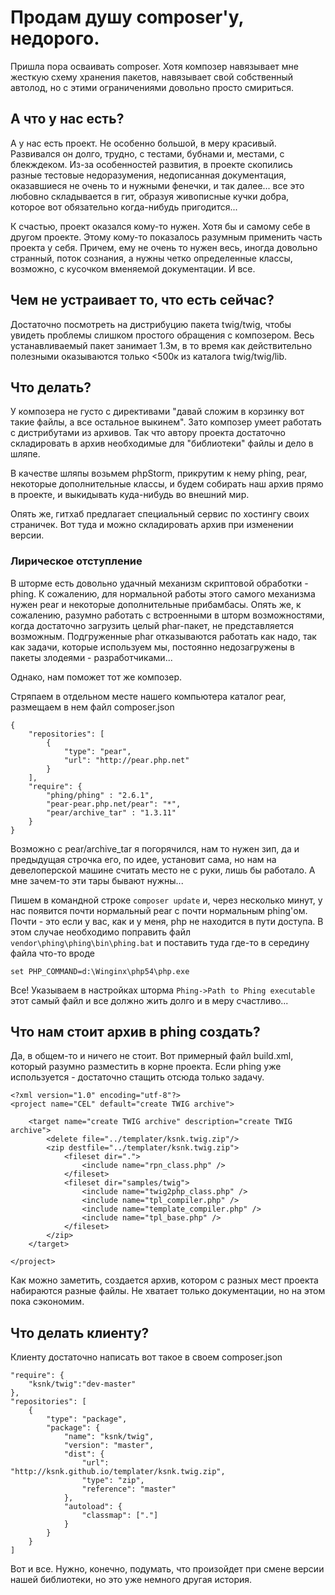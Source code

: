 # Продам душу composer'у, недорого.

Пришла пора осваивать composer. Хотя композер навязывает мне жесткую схему 
хранения пакетов, навязывает свой собственный автолод, но с этими ограничениями 
довольно просто смириться.

## А что у нас есть?

А у нас есть проект. Не особенно большой, в меру красивый. Развивался он долго, 
трудно, с тестами, бубнами и, местами, с блекждеком. Из-за особенностей развития,
в проекте скопились разные тестовые недоразумения, недописанная документация, 
оказавшиеся не очень то и нужными фенечки, и так далее... все это любовно 
складывается в гит, образуя живописные кучки добра, которое вот обязательно 
когда-нибудь пригодится...

К счастью, проект оказался кому-то нужен. Хотя бы и самому себе в другом проекте.
Этому кому-то показалось разумным применить часть проекта у себя. Причем, ему не 
очень то нужен весь, иногда довольно странный, поток сознания, а нужны четко 
определенные классы, возможно, с кусочком вменяемой документации. И все.

## Чем не устраивает то, что есть сейчас?

Достаточно посмотреть на дистрибуцию пакета twig/twig, чтобы увидеть проблемы 
слишком простого обращения с композером. Весь устанавливаемый пакет занимает 
1.3м, в то время как действительно полезными оказываются только <500к из каталога
twig/twig/lib.

## Что делать?

У композера не густо с директивами "давай сложим в корзинку вот такие файлы, 
а все остальное выкинем". Зато композер умеет работать с дистрибутами из 
архивов. Так что автору проекта достаточно складировать в архив необходимые 
для "библиотеки" файлы и дело в шляпе.

В качестве шляпы возьмем phpStorm, прикрутим к нему phing, pear, некоторые 
дополнительные классы, и будем собирать наш архив прямо в проекте, и выкидывать
куда-нибудь во внешний мир.

Опять же, гитхаб предлагает специальный сервис по хостингу своих страничек. 
Вот туда и можно складировать архив при изменении версии.

### Лирическое отступление

В шторме есть довольно удачный механизм скриптовой обработки - phing. 
К сожалению, для нормальной работы этого самого механизма нужен pear и 
некоторые дополнительные прибамбасы. Опять же, к сожалению, разумно 
работать с встроенными в шторм возможностями, когда достаточно загрузить 
целый phar-пакет, не представляется возможным. Подгруженные phar отказываются 
работать как надо, так как задачи, которые используем мы, постоянно 
недозагружены в пакеты злодеями - разработчиками...

Однако, нам поможет тот же композер.

Стряпаем в отдельном месте нашего компьютера каталог pear, размещаем в нем файл composer.json

    {
        "repositories": [
            {
                "type": "pear",
                "url": "http://pear.php.net"
            }
        ],
        "require": {
            "phing/phing" : "2.6.1",
            "pear-pear.php.net/pear": "*",
            "pear/archive_tar" : "1.3.11"
        }
    }

Возможно с pear/archive_tar я погорячился, нам то нужен зип, да и предыдущая строчка его, 
по идее, установит сама, но нам на девелоперской машине считать место не с руки, лишь бы 
работало. А мне зачем-то эти тары бывают нужны...

Пишем в командной строке `composer update` и, через несколько минут, у нас появится почти 
нормальный pear с почти нормальным phing'ом. Почти - это если у вас, как и у меня, php не 
находится в пути доступа. В этом случае необходимо поправить файл
`vendor\phing\phing\bin\phing.bat` и поставить туда где-то в середину файла что-то вроде

    set PHP_COMMAND=d:\Winginx\php54\php.exe

Все! Указываем в настройках шторма `Phing->Path to Phing executable` этот самый файл и все 
должно жить долго и в меру счастливо...

## Что нам стоит архив в phing создать?

Да, в общем-то и ничего не стоит. Вот примерный файл build.xml, который разумно разместить 
в корне проекта. Если phing уже используется - достаточно стащить отсюда только задачу.

    <?xml version="1.0" encoding="utf-8"?>
    <project name="CEL" default="create TWIG archive">

        <target name="create TWIG archive" description="create TWIG archive">
            <delete file="../templater/ksnk.twig.zip"/>
            <zip destfile="../templater/ksnk.twig.zip">
                <fileset dir=".">
                    <include name="rpn_class.php" />
                </fileset>
                <fileset dir="samples/twig">
                    <include name="twig2php_class.php" />
                    <include name="tpl_compiler.php" />
                    <include name="template_compiler.php" />
                    <include name="tpl_base.php" />
                </fileset>
            </zip>
        </target>

    </project>

Как можно заметить, создается архив, котором с разных мест проекта набираются разные файлы. 
Не хватает только документации, но на этом пока сэкономим.

## Что делать клиенту?

Клиенту достаточно написать вот такое в своем composer.json

    "require": {
        "ksnk/twig":"dev-master"
    },
    "repositories": [
        {
            "type": "package",
            "package": {
                "name": "ksnk/twig",
                "version": "master",
                "dist": {
                    "url": "http://ksnk.github.io/templater/ksnk.twig.zip",
                    "type": "zip",
                    "reference": "master"
                },
                "autoload": {
                    "classmap": ["."]
                }
            }
        }
    ]

Вот и все. Нужно, конечно, подумать, что произойдет при смене версии нашей библиотеки, 
но это уже немного другая история.